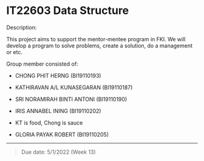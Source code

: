 # IT22603 Data Structure

Description:

This project aims to support the mentor-mentee program in FKI.
We will develop a program to solve problems, create a solution, do a management or etc.

Group member consisted of:

- CHONG PHIT HERNG (BI19110193)
- KATHIRAVAN A/L KUNASEGARAN (BI19110187)
- SRI NORAMIRAH BINTI ANTONI (BI19110190)
- IRIS ANNABEL INING (BI19110202)
- KT is food, Chong is sauce

- GLORIA PAYAK ROBERT (BI19110205)

---

> Due date: 5/1/2022 (Week 13)
